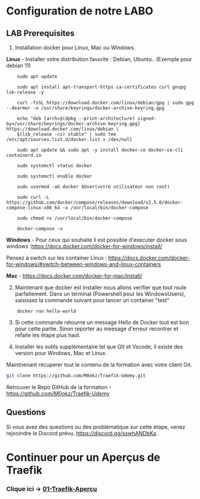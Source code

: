 # Configuration de notre LABO

## LAB Prerequisites

1. Installation docker pour Linux, Mac ou Windows.

**Linux** - Installer votre distribution favorite  : Debian, Ubuntu.. (Exemple pour debian 11)
```docker
    sudo apt update

    sudo apt install apt-transport-https ca-certificates curl gnupg lsb-release -y

    curl -fsSL https://download.docker.com/linux/debian/gpg | sudo gpg --dearmor -o /usr/share/keyrings/docker-archive-keyring.gpg

    echo "deb [arch=$(dpkg --print-architecture) signed-by=/usr/share/keyrings/docker-archive-keyring.gpg] https://download.docker.com/linux/debian \
    $(lsb_release -cs) stable" | sudo tee /etc/apt/sources.list.d/docker.list > /dev/null

    sudo apt update && sudo apt -y install docker-ce docker-ce-cli containerd.io

    sudo systemctl status docker

    sudo systemctl enable docker

    sudo usermod -aG docker $User(votre utilisateur non root)

    sudo curl -L https://github.com/docker/compose/releases/download/v2.5.0/docker-compose-linux-x86_64 -o /usr/local/bin/docker-compose

    sudo chmod +x /usr/local/bin/docker-compose

    docker-compose -v
```

**Windows** - Pour ceux qui souhaite il est possible d'executer docker sous windows :https://docs.docker.com/docker-for-windows/install/

Pensez à switch sur les container Linux : https://docs.docker.com/docker-for-windows/#switch-between-windows-and-linux-containers

**Mac** - https://docs.docker.com/docker-for-mac/install/

2. Maintenant que docker est installer nous allons verifier que tout roule parfaitement. Dans un terminal (Powershell pour les WindowsUsers), saisissez la commande suivant pour lancer un container "test"

```docker
    docker run hello-world
```

3. Si cette commande retourne un message Hello de Docker tout est bon pour cette partie. Sinon reporter au meesage d'erreur recontrer et refaite les étape plus haut.

4. Installer les outils supplémentaire tel que GIt et Vscode, il existe des version pour Windows, Mac et Linux.

Maintnenant récuperer tout le contenu de la formation avec votre client Git.
```bash 
git clone https://github.com/M0okz/Traefik-Udemy.git
```

Retrouver le Repo GitHub de la formation - https://github.com/M0okz/Traefik-Udemy

## Questions
Si vous avez des questions ou des problématique sur cette étape, venez rejooindre le Discord prévu. https://discord.gg/sswhANDbKa .

# Continuer pour un Aperçus de Traefik

### Clique ici -> [01-Traefik-Aperçu](https://github.com/M0okz/Traefik-Udemy/blob/main/01-Traefik-Aper%C3%A7u/traefik_overview.md)